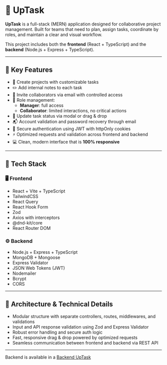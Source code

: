# 🚀 UpTask

**UpTask** is a full-stack (MERN) application designed for collaborative project management. Built for teams that need to plan, assign tasks, coordinate by roles, and maintain a clear and visual workflow.

This project includes both the **frontend** (React + TypeScript) and the **backend** (Node.js + Express + TypeScript).

---

## 🎯 Key Features

- 📁 Create projects with customizable tasks
- ✏️ Add internal notes to each task
- 👥 Invite collaborators via email with controlled access
- 🚦 Role management:  
  - **Manager**: full access  
  - **Collaborator**: limited interactions, no critical actions
- 🔄 Update task status via modal or drag & drop
- 📬 Account validation and password recovery through email
- 🧠 Secure authentication using JWT with httpOnly cookies
- ⚡ Optimized requests and validation across frontend and backend
- 💻 Clean, modern interface that is **100% responsive**

---

## 🧰 Tech Stack

### 🖥️ Frontend

- React + Vite + TypeScript
- TailwindCSS
- React Query
- React Hook Form
- Zod
- Axios with interceptors
- @dnd-kit/core
- React Router DOM

### ⚙️ Backend

- Node.js + Express + TypeScript
- MongoDB + Mongoose
- Express Validator
- JSON Web Tokens (JWT)
- Nodemailer
- Bcrypt
- CORS

---

## 🧱 Architecture & Technical Details

- Modular structure with separate controllers, routes, middlewares, and validations
- Input and API response validation using Zod and Express Validator
- Robust error handling and secure auth logic
- Fast, responsive drag & drop powered by optimized requests
- Seamless communication between frontend and backend via REST API

---

Backend is available in a [Backend UpTask](https://github.com/codeRazX/UpTask--Backend)
